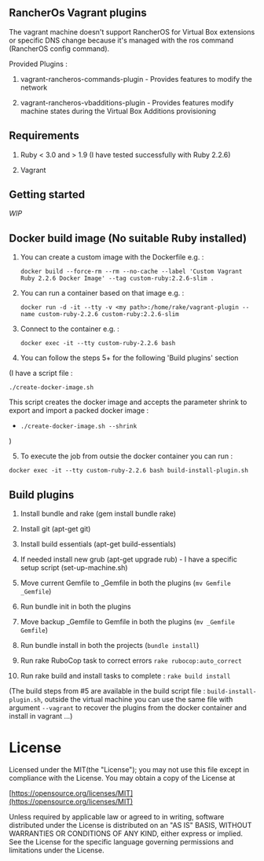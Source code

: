 ## RancherOs Vagrant plugins

The vagrant machine doesn't support RancherOS for Virtual Box extensions or specific DNS change because it's managed with the ros command (RancherOS config command).

Provided Plugins :

1) vagrant-rancheros-commands-plugin - Provides features to modify the network

2) vagrant-rancheros-vbadditions-plugin - Provides features modify machine states during the Virtual Box Additions provisioning


## Requirements

1) Ruby < 3.0 and > 1.9 (I have tested successfully with Ruby 2.2.6)

2) Vagrant


## Getting started

_WIP_


## Docker build image (No suitable Ruby installed)

1) You can create a custom image with the Dockerfile e.g. :

     `docker build --force-rm --rm --no-cache --label 'Custom Vagrant Ruby 2.2.6 Docker Image' --tag custom-ruby:2.2.6-slim .`

2) You can run a container based on that image e.g. :

     `docker run -d -it --tty -v <my path>:/home/rake/vagrant-plugin --name custom-ruby-2.2.6 custom-ruby:2.2.6-slim`

3) Connect to the container e.g. :

     `docker exec -it --tty custom-ruby-2.2.6 bash`

4) You can follow the steps 5+ for the following 'Build plugins' section

(I have a script file :

  `./create-docker-image.sh`

  This script creates the docker image and accepts the parameter shrink to export and import a packed docker image :

*  `./create-docker-image.sh --shrink`

)

5) To execute the job from outsie the docker container you can run :

`docker exec -it --tty custom-ruby-2.2.6 bash build-install-plugin.sh`


## Build plugins

 1) Install bundle and rake (gem install bundle rake)

 2) Install git (apt-get git)

 3) Install build essentials (apt-get build-essentials)

 4) If needed install new grub (apt-get upgrade rub) - I have a specific setup script (set-up-machine.sh)

 5) Move current Gemfile to _Gemfile in both the plugins (`mv Gemfile _Gemfile`)

 6) Run bundle init in both the plugins

 7) Move backup _Gemfile to Gemfile in both the plugins (`mv _Gemfile Gemfile`)

 8) Run bundle install in both the projects (`bundle install`)

 9) Run rake RuboCop task to correct errors `rake rubocop:auto_correct`

10) Run rake build and install tasks to complete : `rake build install`

(The build steps from \#5 are available in the build script file : `build-install-plugin.sh`, outside the virtual machine you can use the same file with argument `--vagrant` to recover the plugins from the docker container and install in vagrant ...)

# License

Licensed under the MIT(the "License");
you may not use this file except in compliance with the License.
You may obtain a copy of the License at

[https://opensource.org/licenses/MIT](https://opensource.org/licenses/MIT)

Unless required by applicable law or agreed to in writing, software
distributed under the License is distributed on an "AS IS" BASIS,
WITHOUT WARRANTIES OR CONDITIONS OF ANY KIND, either express or implied.
See the License for the specific language governing permissions and
limitations under the License.
